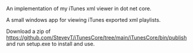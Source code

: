 An implementation of my iTunes xml viewer in dot net core.

A small windows app for viewing iTunes exported xml playlists.

Download a zip of https://github.com/SteveyT/iTunesCore/tree/main/iTunesCore/bin/publish and run setup.exe to install and use.
